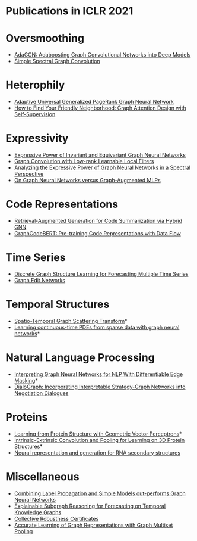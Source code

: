 # Publications in ICLR 2021

# Oversmoothing
- [AdaGCN: Adaboosting Graph Convolutional Networks into Deep Models](https://openreview.net/forum?id=QkRbdiiEjM)
- [Simple Spectral Graph Convolution](https://openreview.net/forum?id=CYO5T-YjWZV)



# Heterophily
- [Adaptive Universal Generalized PageRank Graph Neural Network](https://openreview.net/forum?id=n6jl7fLxrP)
- [How to Find Your Friendly Neighborhood: Graph Attention Design with Self-Supervision](https://openreview.net/forum?id=Wi5KUNlqWty)



# Expressivity
- [Expressive Power of Invariant and Equivariant Graph Neural Networks](https://openreview.net/forum?id=lxHgXYN4bwl)
- [Graph Convolution with Low-rank Learnable Local Filters](https://openreview.net/forum?id=9OHFhefeB86)
- [Analyzing the Expressive Power of Graph Neural Networks in a Spectral Perspective](https://openreview.net/forum?id=-qh0M9XWxnv)
- [On Graph Neural Networks versus Graph-Augmented MLPs](https://openreview.net/forum?id=tiqI7w64JG2)




# Code Representations
- [Retrieval-Augmented Generation for Code Summarization via Hybrid GNN](https://openreview.net/forum?id=zv-typ1gPxA)
- [GraphCodeBERT: Pre-training Code Representations with Data Flow](https://openreview.net/forum?id=jLoC4ez43PZ)



# Time Series
- [Discrete Graph Structure Learning for Forecasting Multiple Time Series](https://openreview.net/forum?id=WEHSlH5mOk)
- [Graph Edit Networks](https://openreview.net/forum?id=dlEJsyHGeaL)




# Temporal Structures
- [Spatio-Temporal Graph Scattering Transform](https://openreview.net/forum?id=CF-ZIuSMXRz)*
- [Learning continuous-time PDEs from sparse data with graph neural networks](https://openreview.net/forum?id=aUX5Plaq7Oy)*



# Natural Language Processing
- [Interpreting Graph Neural Networks for NLP With Differentiable Edge Masking](https://openreview.net/forum?id=WznmQa42ZAx)*
- [DialoGraph: Incorporating Interpretable Strategy-Graph Networks into Negotiation Dialogues](https://openreview.net/forum?id=kDnal_bbb-E)



# Proteins
- [Learning from Protein Structure with Geometric Vector Perceptrons](https://openreview.net/forum?id=1YLJDvSx6J4)*
- [Intrinsic-Extrinsic Convolution and Pooling for Learning on 3D Protein Structures](https://openreview.net/forum?id=l0mSUROpwY)*
- [Neural representation and generation for RNA secondary structures](https://openreview.net/forum?id=snOgiCYZgJ7)



# Miscellaneous
- [Combining Label Propagation and Simple Models out-performs Graph Neural Networks](https://openreview.net/forum?id=8E1-f3VhX1o)
- [Explainable Subgraph Reasoning for Forecasting on Temporal Knowledge Graphs](https://openreview.net/forum?id=pGIHq1m7PU)
- [Collective Robustness Certificates](https://openreview.net/forum?id=ULQdiUTHe3y)
- [Accurate Learning of Graph Representations with Graph Multiset Pooling](https://openreview.net/forum?id=JHcqXGaqiGn)
